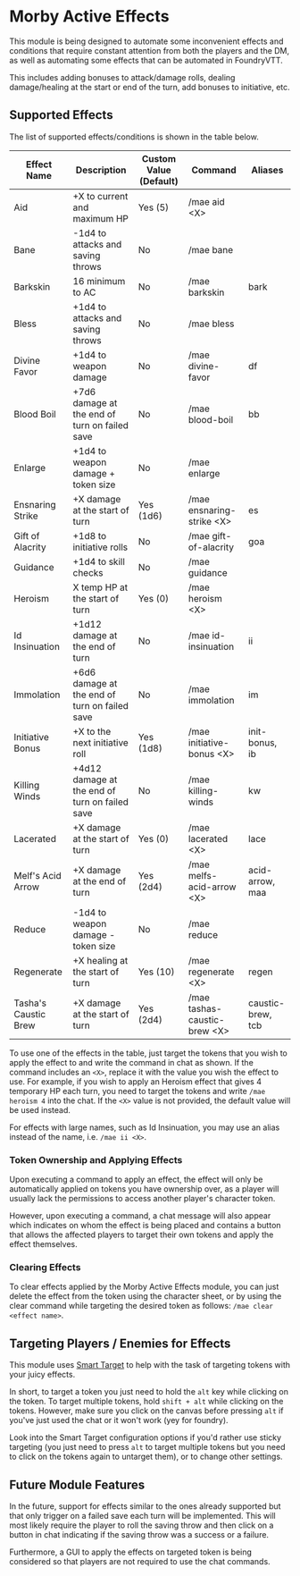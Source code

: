 # Morby Active Effects

This module is being designed to automate some inconvenient effects and conditions that require constant attention from both the players and the DM, as well as automating some effects that can be automated in FoundryVTT.

This includes adding bonuses to attack/damage rolls, dealing damage/healing at the start or end of the turn, add bonuses to initiative, etc.

## Supported Effects

The list of supported effects/conditions is shown in the table below.

| Effect Name          | Description                                    | Custom Value (Default) | Command                        | Aliases           |
| -------------------- | ---------------------------------------------- | ---------------------- | ------------------------------ | ----------------- |
| Aid                  | +X to current and maximum HP                   | Yes (5)                | /mae aid \<X\>                 |                   |
| Bane                 | -1d4 to attacks and saving throws              | No                     | /mae bane                      |                   |
| Barkskin             | 16 minimum to AC                               | No                     | /mae barkskin                  | bark              |
| Bless                | +1d4 to attacks and saving throws              | No                     | /mae bless                     |                   |
| Divine Favor         | +1d4 to weapon damage                          | No                     | /mae divine-favor              | df                |
| Blood Boil           | +7d6 damage at the end of turn on failed save  | No                     | /mae blood-boil                | bb                |
| Enlarge              | +1d4 to weapon damage + token size             | No                     | /mae enlarge                   |                   |
| Ensnaring Strike     | +X damage at the start of turn                 | Yes (1d6)              | /mae ensnaring-strike \<X\>    | es                |
| Gift of Alacrity     | +1d8 to initiative rolls                       | No                     | /mae gift-of-alacrity          | goa               |
| Guidance             | +1d4 to skill checks                           | No                     | /mae guidance                  |                   |
| Heroism              | X temp HP at the start of turn                 | Yes (0)                | /mae heroism \<X\>             |                   |
| Id Insinuation       | +1d12 damage at the end of turn                | No                     | /mae id-insinuation            | ii                |
| Immolation           | +6d6 damage at the end of turn on failed save  | No                     | /mae immolation                | im                |
| Initiative Bonus     | +X to the next initiative roll                 | Yes (1d8)              | /mae initiative-bonus \<X\>    | init-bonus, ib    |
| Killing Winds        | +4d12 damage at the end of turn on failed save | No                     | /mae killing-winds             | kw                |
| Lacerated            | +X damage at the start of turn                 | Yes (0)                | /mae lacerated  \<X\>          | lace              |
| Melf's Acid Arrow    | +X damage at the end of turn                   | Yes (2d4)              | /mae melfs-acid-arrow  \<X\>   | acid-arrow, maa   |
| Reduce               | -1d4 to weapon damage - token size             | No                     | /mae reduce                    |                   |
| Regenerate           | +X healing at the start of turn                | Yes (10)               | /mae regenerate  \<X\>         | regen             |
| Tasha's Caustic Brew | +X damage at the start of turn                 | Yes (2d4)              | /mae tashas-caustic-brew \<X\> | caustic-brew, tcb |

To use one of the effects in the table, just target the tokens that you wish to apply the effect to and write the command in chat as shown. If the command includes an  `<X>`, replace it with the value you wish the effect to use. For example, if you wish to apply an Heroism effect that gives 4 temporary HP each turn, you need to target the tokens and write `/mae heroism 4` into the chat. If the `<X>` value is not provided, the default value will be used instead.

For effects with large names, such as Id Insinuation, you may use an alias instead of the name, i.e. `/mae ii <X>`.

### Token Ownership and Applying Effects

Upon executing a command to apply an effect, the effect will only be automatically applied on tokens you have ownership over, as a player will usually lack the permissions to access another player's character token.

However, upon executing a command, a chat message will also appear which indicates on whom the effect is being placed and contains a button that allows the affected players to target their own tokens and apply the effect themselves.

### Clearing Effects

To clear effects applied by the Morby Active Effects module, you can just delete the effect from the token using the character sheet, or by using the clear command while targeting the desired token as follows: `/mae clear <effect name>`.

## Targeting Players / Enemies for Effects

This module uses [Smart Target](https://foundryvtt.com/packages/smarttarget) to help with the task of targeting tokens with your juicy effects.

In short, to target a token you just need to hold the `alt` key while clicking on the token. To target multiple tokens, hold `shift + alt` while clicking on the tokens. However, make sure you click on the canvas before pressing `alt` if you've just used the chat or it won't work (yey for foundry).

Look into the Smart Target configuration options if you'd rather use sticky targeting (you just need to press `alt` to target multiple tokens but you need to click on the tokens again to untarget them), or to change other settings.

## Future Module Features

In the future, support for effects similar to the ones already supported but that only trigger on a failed save each turn will be implemented. This will most likely require the player to roll the saving throw and then click on a button in chat indicating if the saving throw was a success or a failure.

Furthermore, a GUI to apply the effects on targeted token is being considered so that players are not required to use the chat commands.
